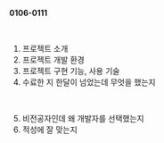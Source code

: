 **0106-0111**

<br>

1. 프로젝트 소개
2. 프로젝트 개발 환경
3. 프로젝트 구현 기능, 사용 기술
4. 수료한 지 한달이 넘었는데 무엇을 했는지

<br>

5. 비전공자인데 왜 개발자를 선택했는지
6. 적성에 잘 맞는지
